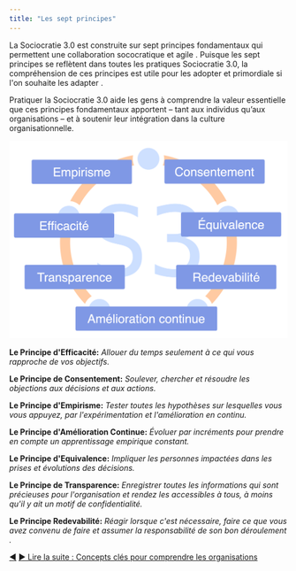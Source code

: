 ```yaml
---
title: "Les sept principes"
---
```



La Sociocratie 3.0 est construite sur sept principes fondamentaux qui permettent une collaboration sococratique et agile . Puisque les sept principes se reflètent dans toutes les pratiques Sociocratie 3.0, la compréhension de ces principes est utile pour les adopter et primordiale si l'on souhaite les adapter .

Pratiquer la Sociocratie 3.0 aide les gens à comprendre la valeur essentielle que ces principes fondamentaux apportent – tant aux individus qu’aux organisations – et à soutenir leur intégration dans la culture organisationnelle.

![Les sept principes](img/framework/s3-principles-plain.png)

**Le Principe d'Efficacité:** *Allouer du temps seulement à ce qui vous rapproche de vos objectifs.*

**Le Principe de Consentement:** *Soulever, chercher et résoudre les objections aux décisions et aux actions.*

**Le Principe d'Empirisme:** *Tester toutes les hypothèses sur lesquelles vous vous appuyez, par l'expérimentation et l'amélioration en continu.*

**Le Principe d'Amélioration Continue:** *Évoluer par incréments pour prendre en compte un apprentissage empirique constant.*

**Le Principe d'Equivalence:** *Impliquer les personnes impactées dans les prises et évolutions des  décisions.*

**Le Principe de Transparence:** *Enregistrer toutes les informations qui sont précieuses pour l'organisation et rendez les accessibles à tous, à moins qu'il y ait un motif de confidentialité.*

**Le Principe Redevabilité:** *Réagir lorsque c'est nécessaire, faire ce que vous avez convenu de faire et assumer la responsabilité de son bon déroulement .*

<div class="bottom-nav">
<a href="why-30.html" title="Retour à : Pourquoi &quot;3.0&quot;?">◀</a> <a href="making-sense-of-organizations.html" title="Lire la suite : Concepts clés pour comprendre les organisations">▶ Lire la suite : Concepts clés pour comprendre les organisations</a>
</div>


<script type="text/javascript">
Mousetrap.bind('g n', function() {
    window.location.href = 'making-sense-of-organizations.html';
    return false;
});
</script>

